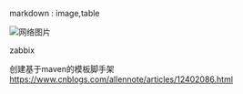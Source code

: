 markdown : image,table



![网络图片](https://some.png)


zabbix


创建基于maven的模板脚手架
https://www.cnblogs.com/allennote/articles/12402086.html
